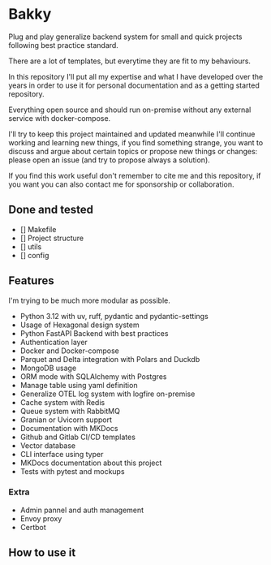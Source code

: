 # Bakky

Plug and play generalize backend system for small and quick projects following best practice standard.

There are a lot of templates, but everytime they are fit to my behaviours.

In this repository I'll put all my expertise and what I have developed over the years in order to use it for personal documentation and as a getting started repository.

Everything open source and should run on-premise without any external service with docker-compose.

I'll try to keep this project maintained and updated meanwhile I'll continue working and learning new things, if you find something strange, you want to discuss and argue about certain topics or propose new things or changes: please open an issue (and try to propose always a solution).

If you find this work useful don't remember to cite me and this repository, if you want you can also contact me for sponsorship or collaboration.

## Done and tested

- [] Makefile
- [] Project structure
- [] utils
- [] config

## Features

I'm trying to be much more modular as possible.

- Python 3.12 with uv, ruff, pydantic and pydantic-settings
- Usage of Hexagonal design system
- Python FastAPI Backend with best practices
- Authentication layer
- Docker and Docker-compose
- Parquet and Delta integration with Polars and Duckdb
- MongoDB usage
- ORM mode with SQLAlchemy with Postgres
- Manage table using yaml definition
- Generalize OTEL log system with logfire on-premise
- Cache system with Redis
- Queue system with RabbitMQ
- Granian or Uvicorn support
- Documentation with MKDocs
- Github and Gitlab CI/CD templates
- Vector database
- CLI interface using typer
- MKDocs documentation about this project
- Tests with pytest and mockups

### Extra

- Admin pannel and auth management
- Envoy proxy
- Certbot

## How to use it

